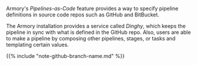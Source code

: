 Armory's _Pipelines-as-Code_ feature provides a way to specify pipeline definitions in source code repos such as GitHub and BitBucket.

The Armory installation provides a service called _Dinghy_, which keeps the pipeline in sync with what is defined in the GitHub repo. Also, users are able to make a pipeline by composing other pipelines, stages, or tasks and templating certain values.

{{% include "note-github-branch-name.md" %}}